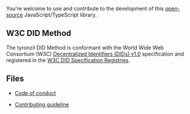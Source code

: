 You're welcome to use and contribute to the development of this [open-source](./LICENSE) JavaScript/TypeScript library.

## W3C DID Method

The tyronzil DID Method is conformant with the World Wide Web Consortium (W3C) [Decentralized Identifiers (DIDs) v1.0](https://w3c.github.io/did-core/) specification and registered in the [W3C DID Specification Registries](https://w3c.github.io/did-spec-registries/).

## Files

-   [Code of conduct](./files/CODE_OF_CONDUCT.md)

-   [Contributing guideline](./files/CONTRIBUTING.md)
